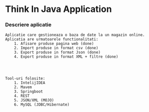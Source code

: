 # Think In Java Application

### Descriere aplicatie 
	Aplicatie care gestioneaza o baza de date la un magazin online. Aplicatia are urmatoarele functionalitati:
		1. Afisare produse pagina web (done) 
		2. Import produse in format csv (done)
		3. Export produse in format Json (done)
		4. Export produse in format XML + filtre (done)




	Tool-uri folosite:
		1. IntelijIDEA
		2. Mavem
		3. Springboot
		4. REST
		5. JSON/XML (MOJO)
		6. MySQL (JDBC/Hibernate)



 
